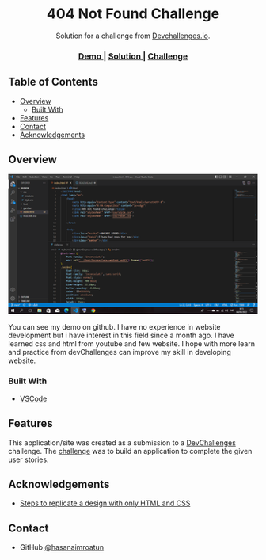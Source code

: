 <h1 align="center">404 Not Found Challenge</h1>

<div align="center">
   Solution for a challenge from  <a href="http://devchallenges.io" target="_blank">Devchallenges.io</a>.
</div>

<div align="center">
  <h3>
    <a href="https://github.com/hasanaimroatun/404new/blob/main/2022-08-04.png">
      Demo
    </a>
    <span> | </span>
    <a href="https://github.com/hasanaimroatun/404new">
      Solution
    </a>
    <span> | </span>
    <a href="https://devchallenges.io/challenges/wBunSb7FPrIepJZAg0sY">
      Challenge
    </a>
  </h3>
</div>

<!-- TABLE OF CONTENTS -->

## Table of Contents

- [Overview](#overview)
  - [Built With](#built-with)
- [Features](#features)
- [Contact](#contact)
- [Acknowledgements](#acknowledgements)

<!-- OVERVIEW -->

## Overview

![screenshot](https://github.com/hasanaimroatun/404new/blob/main/2022-08-04.png)

You can see my demo on github. I have no experience in website development but i have interest in this field since a month ago. I have learned css and html from youtube and few website. I hope with more learn and practice from devChallenges can improve my skill in developing website.


### Built With

- [VSCode](https://code.visualstudio.com)

## Features

This application/site was created as a submission to a [DevChallenges](https://devchallenges.io/challenges) challenge. The [challenge](https://devchallenges.io/challenges/wBunSb7FPrIepJZAg0sY) was to build an application to complete the given user stories.


## Acknowledgements

- [Steps to replicate a design with only HTML and CSS](https://devchallenges-blogs.web.app/how-to-replicate-design/)


## Contact

- GitHub [@hasanaimroatun](https://github.com/hasanaimroatun)

